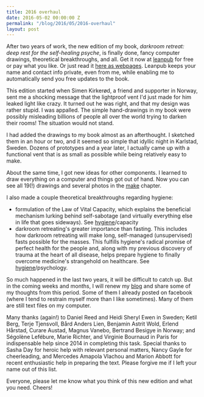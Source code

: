 ```yaml
---
title: 2016 overhaul
date: 2016-05-02 00:00:00 Z
permalink: "/blog/2016/05/2016-overhaul"
layout: post
---
```


After two years of work, the new edition of my book, _darkroom retreat: deep rest for the self-healing psyche_, is finally done, fancy computer drawings, theoretical breakthroughs, and all. Get it now at [leanpub](https://leanpub.com/darkroomretreat) for free or pay what you like. Or just read it [here as webpages](/). Leanpub keeps your name and contact info private, even from me, while enabling me to automatically send you free updates to the book.

This edition started when Simen Kirkerød, a friend and supporter in Norway, sent me a shocking message that the lightproof vent I'd just made for him leaked light like crazy. It turned out he was right, and that my design was rather stupid. I was appalled. The simple hand-drawings in my book were possibly misleading billions of people all over the world trying to darken their rooms! The situation would not stand.

I had added the drawings to my book almost as an afterthought. I sketched them in an hour or two, and it seemed so simple that idyllic night in Karlstad, Sweden. Dozens of prototypes and a year later, I actually came up with a functional vent that is as small as possible while being relatively easy to make.

About the same time, I got new ideas for other components. I learned to draw everything on a computer and things got out of hand. Now you can see all 19(!) drawings and several photos in the [make](/make/) chapter.

I also made a couple theoretical breakthroughs regarding hygiene:

- formulation of the Law of Vital Capacity, which explains the beneficial mechanism lurking behind self-sabotage (and virtually everything else in life that goes sideways). See [hygiene](/hygiene/)/capacity
- darkroom retreating's greater importance than fasting. This includes how darkroom retreating will make long, self-managed (unsupervised) fasts possible for the masses. This fulfills hygiene's radical promise of perfect health for the people and, along with my previous discovery of trauma at the heart of all disease, helps prepare hygiene to finally overcome medicine's strangehold on healthcare. See [hygiene](/hygiene/)/psychology.

So much happened in the last two years, it will be difficult to catch up. But in the coming weeks and months, I will renew my [blog](/blog) and share some of my thoughts from this period. Some of them I already posted on facebook (where I tend to restrain myself more than I like sometimes). Many of them are still text files on my computer.

Many thanks (again!) to Daniel Reed and Heidi Sheryl Ewen in Sweden; Ketil Berg, Terje Tjensvoll, Bård Anders Lien, Benjamin Astrit Wold, Erlend Hårstad, Curare Austad, Magnus Vanebo, Bertrand Besigye in Norway; and Ségolène Lefébure, Marie Richter, and Virginie Bournaud in Paris for indispensable help since 2014 in completing this task. Special thanks to Sasha Day for heroic help with relevant personal matters, Nancy Gayle for cheerleading, and Mercedes Amapola Vlachou and Marion Abbott for recent enthusiastic help in preparing the text. Please forgive me if I left your name out of this list.

Everyone, please let me know what you think of this new edition and what you need. Cheers!
